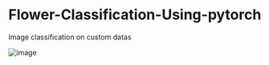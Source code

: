 # Flower-Classification-Using-pytorch

Image classification on custom datas

![image](https://github.com/AarohiSingla/Image-Classification-Using-Pytorch/assets/60029146/9dadff1d-2411-4bd2-bb72-ccd3ad273024)
